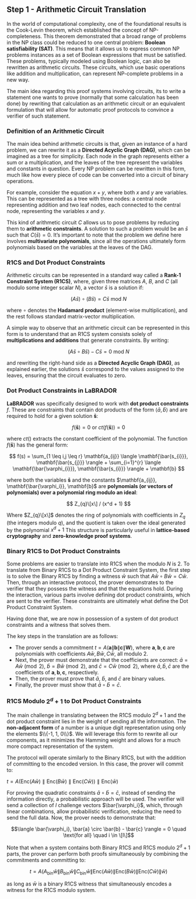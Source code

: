 ## Step 1 - Arithmetic Circuit Translation

In the world of computational complexity, one of the foundational results is the Cook-Levin theorem, which established the concept of NP-completeness. This theorem demonstrated that a broad range of problems in the NP class could be reduced to one central problem: **Boolean satisfiability (SAT)**. This means that it allows us to express common NP problems instances as a set of Boolean expressions that must be satisfied. These problems, typically modeled using Boolean logic, can also be rewritten as arithmetic circuits. These circuits, which use basic operations like addition and multiplication, can represent NP-complete problems in a new way.

The main idea regarding this proof systems involving circuits, its to write a statement one wants to prove (normally that some calculation has been done) by rewriting that calculation as an arithmetic circuit or an equivalent formulation that will allow for automatic proof protocols to convince a verifier of such statement.

### Definition of an Arithmetic Circuit

The main idea behind arithmetic circuits is that, given an instance of a hard problem, we can rewrite it as a **Directed Acyclic Graph (DAG)**, which can be imagined as a tree for simplicity. Each node in the graph represents either a sum or a multiplication, and the leaves of the tree represent the variables and constants in question. Every NP problem can be rewritten in this form, much like how every piece of code can be converted into a circuit of binary operations.

For example, consider the equation $x + y$, where both $x$ and $y$ are variables. This can be represented as a tree with three nodes: a central node representing addition and two leaf nodes, each connected to the central node, representing the variables $x$ and $y$.

This kind of arithmetic circuit $C$ allows us to pose problems by reducing them to **arithmetic constraints**. A solution to such a problem would be an $\bar{s}$ such that $C(\bar{s}) = 0$. It’s important to note that the problem we define here involves **multivariate polynomials**, since all the operations ultimately form polynomials based on the variables at the leaves of the DAG.

### R1CS and Dot Product Constraints

Arithmetic circuits can be represented in a standard way called a **Rank-1 Constraint System (R1CS)**, where, given three matrices $A$, $B$, and $C$ (all modulo some integer scalar $N$), a vector $\bar{s}$ is a solution if:

$$
(A \bar{s}) \circ (B \bar{s}) = C \bar{s} \text{ mod } N
$$

where $\circ$ denotes the **Hadamard product** (element-wise multiplication), and the rest follows standard matrix-vector multiplication.  

A simple way to observe that an arithmetic circuit can be represented in this form is to understand that an R1CS system consists solely of **multiplications and additions** that generate constraints. By writing:

$$
(A\bar{s} \circ B\bar{s}) - C\bar{s} = 0 \text{ mod } N
$$

and rewriting the right-hand side as a **Directed Acyclic Graph (DAG)**, as explained earlier, the solutions $\bar{s}$ correspond to the values assigned to the leaves, ensuring that the circuit evaluates to zero.

### Dot Product Constraints in LaBRADOR

**LaBRADOR** was specifically designed to work with **dot product constraints** $f$. These are constraints that contain dot products of the form $\langle \bar{a}, \bar{b} \rangle$ and are required to hold for a given solution $\mathbf{\bar{s}}$:

$$
f(\mathbf{\bar{s}})=0 \text{ or } ct(f(\mathbf{\bar{s}})) = 0
$$

where $ct()$ extracts the constant coefficient of the polynomial. The function $f(\mathbf{\bar{s}})$ has the general form:

$$
f(s) = \sum_{1 \leq i,j \leq r} \mathbf{a_{ij}} \langle \mathbf{\bar{s_{i}}}, \mathbf{\bar{s_{j}}} \rangle + \sum_{i=1}^{r} \langle \mathbf{\bar{\varphi_{i}}}, \mathbf{\bar{s_{i}}} \rangle + \mathbf{b}
$$

where both the variables $\mathbf{\bar{s}}$ and the constants $\mathbf{a_{ij}}, \mathbf{\bar{\varphi_i}}, \mathbf{b}$ are **polynomials (or vectors of polynomials) over a polynomial ring modulo an ideal**:

$$
Z_{q}\[x\] / (x^d + 1)
$$

Where $Z_{q}\[x\]$ denotes the ring of polynomials with coefficients in $Z_{q}$ (the integers modulo $q$), and the quotient is taken over the ideal generated by the polynomial $x^d + 1$
This structure is particularly useful in **lattice-based cryptography** and **zero-knowledge proof systems**.


### Binary R1CS to Dot Product Constraints

Some problems are easier to translate into R1CS when the modulo $N$ is $2$. To translate from Binary R1CS to a Dot Product Constraint System, the first step is to solve the Binary R1CS by finding a witness $\bar{w}$ such that $A \bar{w} \circ B \bar{w} = C \bar{w}$. Then, through an interactive protocol, the prover demonstrates to the verifier that they possess the witness and that the equations hold. During the interaction, various parts involve defining dot product constraints, which are sent to the verifier. These constraints are ultimately what define the Dot Product Constraint System.

Having done that, we are now in possession of a system of dot product constraints and a witness that solves them.

The key steps in the translation are as follows:
- The prover sends a commitment $t = A(\mathbf{a} \lVert \mathbf{b} \lVert \mathbf{c} \lVert \mathbf{W})$, where $\mathbf{a}, \mathbf{b}, \mathbf{c}$ are polynomials with coefficients $A \bar{w}, B \bar{w}, C \bar{w}$, all modulo $2$.
- Next, the prover must demonstrate that the coefficients are correct: $\bar{a} = A \bar{w} \pmod{2}$, $\bar{b} = B \bar{w} \pmod{2}$, and $\bar{c} = C \bar{w} \pmod{2}$, where $\bar{a}, \bar{b}, \bar{c}$ are the coefficients of $\mathbf{a}, \mathbf{b}, \mathbf{c}$, respectively.
- Then, the prover must prove that $\bar{a}$, $\bar{b}$, and $\bar{c}$ are binary values.
- Finally, the prover must show that $\bar{a} \circ \bar{b} = \bar{c}$.


### R1CS Modulo $2^{d}+1$ to Dot Product Constraints

The main challenge in translating between the R1CS modulo $2^{d}+1$ and the dot product constraint lies in the weight of sending all the information. The **non-adjacent form** of a number is a unique digit representation using only the elements $\\{-1, 1, 0\\}$. We will leverage this form to rewrite all our components, as it minimizes the Hamming weight and allows for a much more compact representation of the system. 

The protocol will operate similarly to the Binary R1CS, but with the addition of committing to the encoded version. In this case, the prover will commit to:

$t = A(\text{Enc}(A \bar{w}) \parallel \text{Enc}(B \bar{w}) \parallel \text{Enc}(C \bar{w})) \parallel \text{Enc}(\bar{w})$

For proving the quadratic constraints $\bar{a} \circ \bar{b} = \bar{c}$, instead of sending the information directly, a probabilistic approach will be used. The verifier will send a collection of $l$ challenge vectors $\bar{\varphi_i}$,  which, through linear combinations, allow probabilistic verification, reducing the need to send the full data. Now, the prover needs to demonstrate that:

$$\langle \bar{\varphi_i}, \bar{a} \circ \bar{b} - \bar{c} \rangle = 0 \quad \text{for all} \quad i \in \[l\]$$

Note that when a system contains both Binary R1CS and R1CS modulo $2^{d}+1$ parts, the prover can perform both proofs simultaneously by combining the commitments and committing to:

$$t = A(A_{\text{bin}}\bar{w} \lVert B_{\text{bin}}\bar{w} \lVert C_{\text{bin}}\bar{w} \lVert \text{Enc}(A \bar{w}) \lVert \text{Enc}(B \bar{w}) \lVert \text{Enc}(C \bar{w}) \lVert \bar{w})$$

as long as $\bar{w}$ is a binary R1CS witness that simultaneously encodes a witness for the R1CS modulo system.





